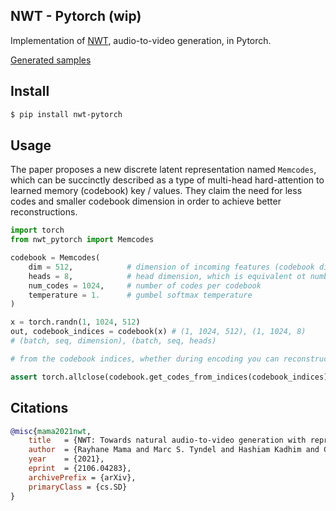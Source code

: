 ## NWT - Pytorch (wip)

Implementation of <a href="https://arxiv.org/abs/2106.04283">NWT</a>, audio-to-video generation, in Pytorch.

<a href="https://next-week-tonight.github.io/NWT/">Generated samples</a>

## Install

```bash
$ pip install nwt-pytorch
```

## Usage

The paper proposes a new discrete latent representation named `Memcodes`, which can be succinctly described as a type of multi-head hard-attention to learned memory (codebook) key / values. They claim the need for less codes and smaller codebook dimension in order to achieve better reconstructions.

```python
import torch
from nwt_pytorch import Memcodes

codebook = Memcodes(
    dim = 512,            # dimension of incoming features (codebook dimension will be dim / heads)
    heads = 8,            # head dimension, which is equivalent ot number of codebooks
    num_codes = 1024,     # number of codes per codebook
    temperature = 1.      # gumbel softmax temperature
)

x = torch.randn(1, 1024, 512)
out, codebook_indices = codebook(x) # (1, 1024, 512), (1, 1024, 8)
# (batch, seq, dimension), (batch, seq, heads)

# from the codebook indices, whether during encoding you can reconstruct the output

assert torch.allclose(codebook.get_codes_from_indices(codebook_indices), out)
```

## Citations

```bibtex
@misc{mama2021nwt,
    title   = {NWT: Towards natural audio-to-video generation with representation learning}, 
    author  = {Rayhane Mama and Marc S. Tyndel and Hashiam Kadhim and Cole Clifford and Ragavan Thurairatnam},
    year    = {2021},
    eprint  = {2106.04283},
    archivePrefix = {arXiv},
    primaryClass = {cs.SD}
}
```
